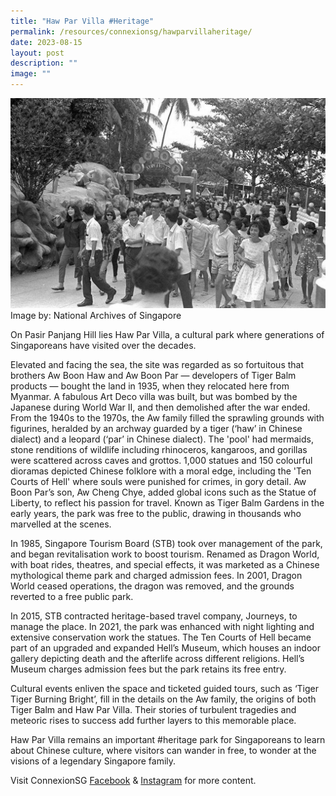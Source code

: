 ```yaml
---
title: "Haw Par Villa #Heritage"
permalink: /resources/connexionsg/hawparvillaheritage/
date: 2023-08-15
layout: post
description: ""
image: ""
---
```

![](/images/connexionsg/2023/haw%20par%20villa.jpg)
Image by: National Archives of Singapore

On Pasir Panjang Hill lies Haw Par Villa, a cultural park where generations of Singaporeans have visited over the decades.

Elevated and facing the sea, the site was regarded as so fortuitous that brothers Aw Boon Haw and Aw Boon Par — developers of Tiger Balm products — bought the land in 1935, when they relocated here from Myanmar. A fabulous Art Deco villa was built, but was bombed by the Japanese during World War II, and then demolished after the war ended.
From the 1940s to the 1970s, the Aw family filled the sprawling grounds with figurines, heralded by an archway guarded by a tiger (‘haw’ in Chinese dialect) and a leopard (‘par’ in Chinese dialect). The 'pool' had mermaids, stone renditions of wildlife including rhinoceros, kangaroos, and gorillas were scattered across caves and grottos. 1,000 statues and 150 colourful dioramas depicted Chinese folklore with a moral edge, including the 'Ten Courts of Hell' where souls were punished for crimes, in gory detail. Aw Boon Par’s son, Aw Cheng Chye, added global icons such as the Statue of Liberty, to reflect his passion for travel. Known as Tiger Balm Gardens in the early years, the park was free to the public, drawing in thousands who marvelled at the scenes.

In 1985, Singapore Tourism Board (STB) took over management of the park, and began revitalisation work to boost tourism. Renamed as Dragon World, with boat rides, theatres, and special effects, it was marketed as a Chinese mythological theme park and charged admission fees. In 2001, Dragon World ceased operations, the dragon was removed, and the grounds reverted to a free public park.

In 2015, STB contracted heritage-based travel company, Journeys, to manage the place. In 2021, the park was enhanced with night lighting and extensive conservation work the statues. The Ten Courts of Hell became part of an upgraded and expanded Hell’s Museum, which houses an indoor gallery depicting death and the afterlife across different religions. Hell’s Museum charges admission fees but the park retains its free entry.

Cultural events enliven the space and ticketed guided tours, such as ‘Tiger Tiger Burning Bright’, fill in the details on the Aw family, the origins of both Tiger Balm and Haw Par Villa. Their stories of turbulent tragedies and meteoric rises to success add further layers to this memorable place.

Haw Par Villa remains an important #heritage park for Singaporeans to learn about Chinese culture, where visitors can wander in free, to wonder at the visions of a legendary Singapore family.

Visit ConnexionSG <a target="_blank" href="https://www.facebook.com/ConnexionSG">Facebook</a> &amp; <a target="_blank" href="https://www.instagram.com/connexionsg/">Instagram</a> for more content.